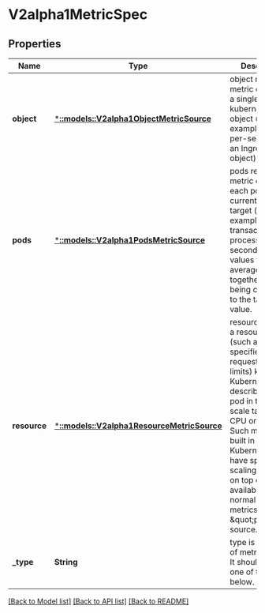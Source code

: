 # V2alpha1MetricSpec

## Properties
Name | Type | Description | Notes
------------ | ------------- | ------------- | -------------
**object** | [***::models::V2alpha1ObjectMetricSource**](v2alpha1.ObjectMetricSource.md) | object refers to a metric describing a single kubernetes object (for example, hits-per-second on an Ingress object). | [optional] [default to null]
**pods** | [***::models::V2alpha1PodsMetricSource**](v2alpha1.PodsMetricSource.md) | pods refers to a metric describing each pod in the current scale target (for example, transactions-processed-per-second).  The values will be averaged together before being compared to the target value. | [optional] [default to null]
**resource** | [***::models::V2alpha1ResourceMetricSource**](v2alpha1.ResourceMetricSource.md) | resource refers to a resource metric (such as those specified in requests and limits) known to Kubernetes describing each pod in the current scale target (e.g. CPU or memory). Such metrics are built in to Kubernetes, and have special scaling options on top of those available to normal per-pod metrics using the \&quot;pods\&quot; source. | [optional] [default to null]
**_type** | **String** | type is the type of metric source.  It should match one of the fields below. | [default to null]

[[Back to Model list]](../README.md#documentation-for-models) [[Back to API list]](../README.md#documentation-for-api-endpoints) [[Back to README]](../README.md)


